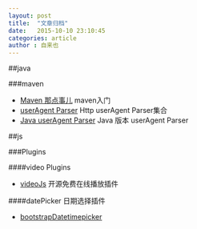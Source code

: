 ```yaml
---
layout: post
title:  "文章归档"
date:   2015-10-10 23:10:45
categories: article
author : 自来也
---
```


##java

###maven
- [Maven 那点事儿](http://my.oschina.net/huangyong/blog/194583) maven入门
- [userAgent Parser](https://github.com/ua-parser) Http userAgent Parser集合
- [Java userAgent Parser](https://github.com/HaraldWalker/user-agent-utils/tree/master) Java 版本 userAgent Parser


##js

###Plugins

####video Plugins

- [videoJs](https://github.com/videojs/video.js) 开源免费在线播放插件

####datePicker 日期选择插件

- [bootstrapDatetimepicker](http://www.bootcss.com/p/bootstrap-datetimepicker/index.htm)


